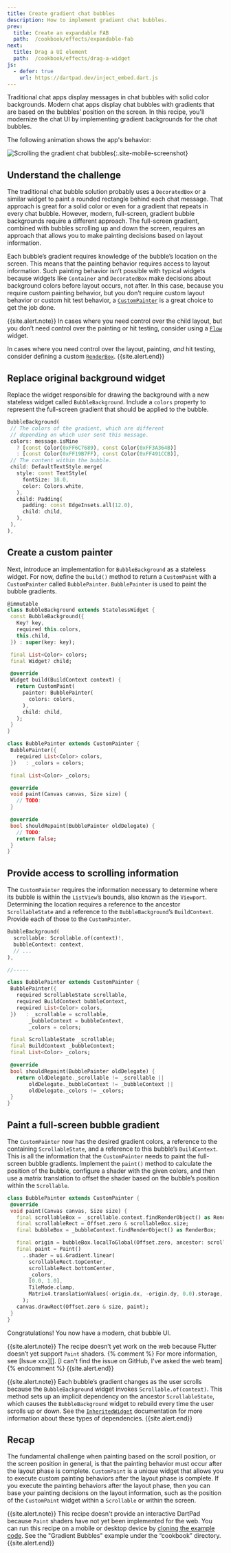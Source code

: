 ```yaml
---
title: Create gradient chat bubbles
description: How to implement gradient chat bubbles.
prev:
  title: Create an expandable FAB
  path:  /cookbook/effects/expandable-fab
next:
  title: Drag a UI element
  path:  /cookbook/effects/drag-a-widget
js:
  - defer: true
    url: https://dartpad.dev/inject_embed.dart.js
---
```


Traditional chat apps display messages in chat bubbles
with solid color backgrounds. Modern chat apps display
chat bubbles with gradients that are based 
on the bubbles’ position on the screen.
In this recipe, you'll modernize the chat UI by implementing
gradient backgrounds for the chat bubbles.

The following animation shows the app's behavior:

![Scrolling the gradient chat bubbles](/assets/images/docs/cookbook/effects/GradientBubbles.gif){:.site-mobile-screenshot}

## Understand the challenge

The traditional chat bubble solution probably uses a
`DecoratedBox` or a similar widget to paint a rounded
rectangle behind each chat message. That approach is 
great for a solid color or even for a gradient that
repeats in every chat bubble. However, modern,
full-screen, gradient bubble backgrounds require 
a different approach. The full-screen gradient,
combined with bubbles scrolling up and down the screen,
requires an approach that allows you to make painting 
decisions based on layout information.

Each bubble’s gradient requires knowledge of the
bubble’s location on the screen. This means that
the painting behavior requires access to layout information.
Such painting behavior isn’t possible with typical widgets 
because widgets like `Container` and `DecoratedBox`
make decisions about background colors before layout occurs,
not after. In this case, because you require custom painting
behavior, but you don’t require custom layout behavior 
or custom hit test behavior, a [`CustomPainter`][] is
a great choice to get the job done. 

{{site.alert.note}}
  In cases where you need control over the child layout,
  but you don’t need control over the painting or hit testing,
  consider using a [`Flow`][] widget.

  In cases where you need control over the layout,
  painting, _and_ hit testing, 
  consider defining a custom [`RenderBox`][].
{{site.alert.end}}

## Replace original background widget

Replace the widget responsible for drawing the
background with a new stateless widget called
`BubbleBackground`. Include a `colors` property to 
represent the full-screen gradient that should be
applied to the bubble.

<!--skip-->
```dart
BubbleBackground(
 // The colors of the gradient, which are different
 // depending on which user sent this message.
 colors: message.isMine
   ? [const Color(0xFF6C7689), const Color(0xFF3A364B)]
   : [const Color(0xFF19B7FF), const Color(0xFF491CCB)],
 // The content within the bubble.
 child: DefaultTextStyle.merge(
   style: const TextStyle(
     fontSize: 18.0,
     color: Colors.white,
   ),
   child: Padding(
     padding: const EdgeInsets.all(12.0),
     child: child,
   ),
 ),
),
```

## Create a custom painter

Next, introduce an implementation for `BubbleBackground`
as a stateless widget. For now, define the `build()`
method to return a `CustomPaint` with a `CustomPainter`
called `BubblePainter`. `BubblePainter` is used to paint 
the bubble gradients.

<!--skip-->
```dart
@immutable
class BubbleBackground extends StatelessWidget {
 const BubbleBackground({
   Key? key,
   required this.colors,
   this.child,
 }) : super(key: key);

 final List<Color> colors;
 final Widget? child;

 @override
 Widget build(BuildContext context) {
   return CustomPaint(
     painter: BubblePainter(
       colors: colors,
     ),
     child: child,
   );
 }
}

class BubblePainter extends CustomPainter {
 BubblePainter({
   required List<Color> colors,
 })   : _colors = colors;

 final List<Color> _colors;

 @override
 void paint(Canvas canvas, Size size) {
   // TODO:
 }

 @override
 bool shouldRepaint(BubblePainter oldDelegate) {
   // TODO:
   return false;
 }
}
```

## Provide access to scrolling information

The `CustomPainter` requires the information necessary
to determine where its bubble is within the `ListView`’s bounds,
also known as the `Viewport`. Determining the location requires
a reference to the ancestor `ScrollableState` 
and a reference to the `BubbleBackground`’s
`BuildContext`. Provide each of those to the `CustomPainter`.

<!--skip-->
```dart
BubbleBackground(
  scrollable: Scrollable.of(context)!,
  bubbleContext: context,
  // ...
),

//-----

class BubblePainter extends CustomPainter {
 BubblePainter({
   required ScrollableState scrollable,
   required BuildContext bubbleContext,
   required List<Color> colors,
 })   : _scrollable = scrollable,
       _bubbleContext = bubbleContext,
       _colors = colors;

 final ScrollableState _scrollable;
 final BuildContext _bubbleContext;
 final List<Color> _colors;

 @override
 bool shouldRepaint(BubblePainter oldDelegate) {
   return oldDelegate._scrollable != _scrollable ||
       oldDelegate._bubbleContext != _bubbleContext ||
       oldDelegate._colors != _colors;
 }
}
```

## Paint a full-screen bubble gradient

The `CustomPainter` now has the desired gradient colors,
a reference to the containing `ScrollableState`,
and a reference to this bubble’s `BuildContext`.
This is all the information that the `CustomPainter` needs to 
paint the full-screen bubble gradients.
Implement the `paint()` method to calculate the position
of the bubble, configure a shader with the given colors, 
and then use a matrix translation to offset the shader
based on the bubble’s position within the `Scrollable`.

<!--skip-->
```dart
class BubblePainter extends CustomPainter {
 @override
 void paint(Canvas canvas, Size size) {
   final scrollableBox = _scrollable.context.findRenderObject() as RenderBox;
   final scrollableRect = Offset.zero & scrollableBox.size;
   final bubbleBox = _bubbleContext.findRenderObject() as RenderBox;

   final origin = bubbleBox.localToGlobal(Offset.zero, ancestor: scrollableBox);
   final paint = Paint()
     ..shader = ui.Gradient.linear(
       scrollableRect.topCenter,
       scrollableRect.bottomCenter,
       _colors,
       [0.0, 1.0],
       TileMode.clamp,
       Matrix4.translationValues(-origin.dx, -origin.dy, 0.0).storage,
     );
   canvas.drawRect(Offset.zero & size, paint);
 }
}
```

Congratulations! You now have a modern, chat bubble UI.

{{site.alert.note}}
  The recipe doesn’t yet work on the web because
  Flutter doesn’t yet support `Paint` shaders.
  {% comment %}
    For more information, see [Issue xxx][].
    [I can't find the issue on GitHub, I've asked the web team]
  {% endcomment %}
{{site.alert.end}}

{{site.alert.note}}
  Each bubble’s gradient changes as the user
  scrolls because the `BubbleBackground` widget
  invokes `Scrollable.of(context)`. This method 
  sets up an implicit dependency on the ancestor
  `ScrollableState`, which causes the `BubbleBackground`
  widget to rebuild every time the user scrolls 
  up or down. See the [`InheritedWidget`][] documentation
  for more information about these types of dependencies.
{{site.alert.end}}

## Recap

The fundamental challenge when painting based on the
scroll position, or the screen position in general,
is that the painting behavior must occur after the
layout phase is complete. `CustomPaint` is a unique
widget that allows you to execute custom painting
behaviors after the layout phase is complete.
If you execute the painting behaviors after the layout phase, 
then you can base your painting decisions on the layout
information, such as the position of the `CustomPaint`
widget within a `Scrollable` or within the screen.

{{site.alert.note}}
  This recipe doesn't provide an interactive DartPad because
  `Paint` shaders have not yet been implemented for the web.
  You can run this recipe on a mobile or desktop device by
  [cloning the example code][]. See the "Gradient Bubbles"
  example under the “cookbook” directory.
{{site.alert.end}}


[cloning the example code]: {{site.github}}/flutter/codelabs
[`CustomPainter`]: {{site.api}}/flutter/rendering/CustomPainter-class.html
[`Flow`]: {{site.api}}/flutter/widgets/Flow-class.html
[`InheritedWidget`]: {{site.api}}/flutter/widgets/InheritedWidget-class.html
[Issue 44152]: {{site.repo.flutter}}/issues/44152
[`RenderBox`]: {{site.api}}/flutter/rendering/RenderBox-class.html

